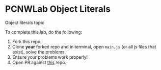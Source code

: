 # PCNWLab Object Literals
Object literals topic

To complete this lab, do the following:

1. Fork this repo
2. Clone **your** forked repo and in terminal, open `main.js` (or all js files that exist), solve the problems.
3. Ensure your problems work properly!
4. Open PR against [this](https://github.com/mottaquikarim/PCNWLab-Object-Literals) repo.

